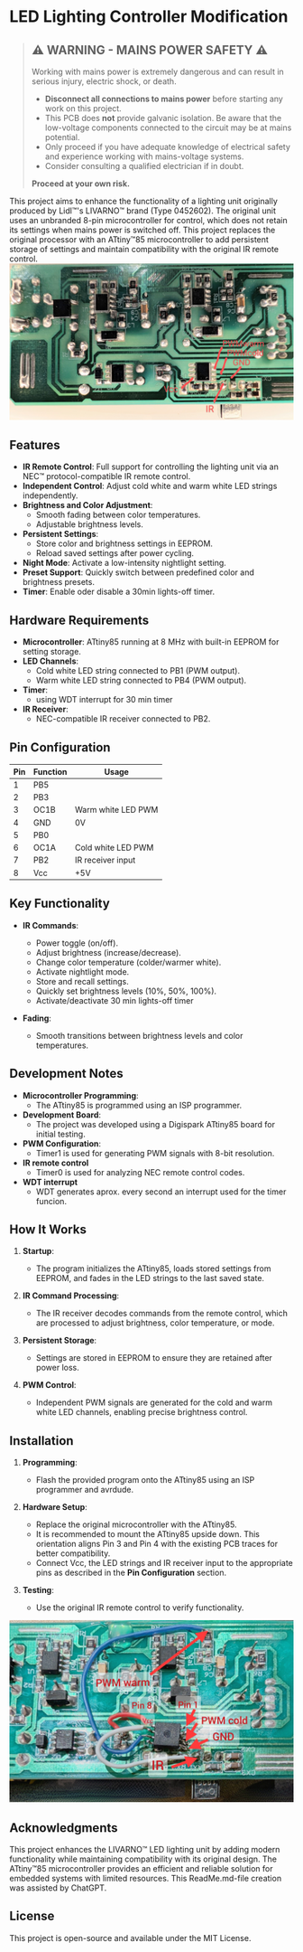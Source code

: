 # LED Lighting Controller Modification

> ⚠️ WARNING - MAINS POWER SAFETY ⚠️
> ---------------------------------------
> Working with mains power is extremely dangerous and can result in serious injury, electric shock, or death.
> - **Disconnect all connections to mains power** before starting any work on this project.
> - This PCB does **not** provide galvanic isolation. Be aware that the low-voltage components connected to the circuit may be at mains potential.
> - Only proceed if you have adequate knowledge of electrical safety and experience working with mains-voltage systems.
> - Consider consulting a qualified electrician if in doubt.
>   
> **Proceed at your own risk.**

This project aims to enhance the functionality of a lighting unit originally produced by Lidl™'s LIVARNO™ brand (Type 0452602). The original unit uses an unbranded 8-pin microcontroller for control, which does not retain its settings when mains power is switched off. This project replaces the original processor with an ATtiny™85 microcontroller to add persistent storage of settings and maintain compatibility with the original IR remote control.
![unmodified controller on pcb](doc/original.jpg)

## Features

- **IR Remote Control**: Full support for controlling the lighting unit via an NEC™ protocol-compatible IR remote control.
- **Independent Control**: Adjust cold white and warm white LED strings independently.
- **Brightness and Color Adjustment**:
  - Smooth fading between color temperatures.
  - Adjustable brightness levels.
- **Persistent Settings**:
  - Store color and brightness settings in EEPROM.
  - Reload saved settings after power cycling.
- **Night Mode**: Activate a low-intensity nightlight setting.
- **Preset Support**: Quickly switch between predefined color and brightness presets.
- **Timer**: Enable oder disable a 30min lights-off timer.

## Hardware Requirements

- **Microcontroller**: ATtiny85 running at 8 MHz with built-in EEPROM for setting storage.
- **LED Channels**:
  - Cold white LED string connected to PB1 (PWM output).
  - Warm white LED string connected to PB4 (PWM output).
- **Timer**:
  - using WDT interrupt for 30 min timer  
- **IR Receiver**:
  - NEC-compatible IR receiver connected to PB2.

## Pin Configuration

| Pin | Function | Usage               |
|-----|----------|---------------------|
|  1  |   PB5    |                     |
|  2  |   PB3    |                     |
|  3  |   OC1B   | Warm white LED PWM  |
|  4  |   GND    | 0V                  |
|  5  |   PB0    |                     |
|  6  |   OC1A   | Cold white LED PWM  |
|  7  |   PB2    | IR receiver input   |
|  8  |   Vcc    | +5V                 |

## Key Functionality

- **IR Commands**:
  - Power toggle (on/off).
  - Adjust brightness (increase/decrease).
  - Change color temperature (colder/warmer white).
  - Activate nightlight mode.
  - Store and recall settings.
  - Quickly set brightness levels (10%, 50%, 100%).
  - Activate/deactivate 30 min lights-off timer

- **Fading**:
  - Smooth transitions between brightness levels and color temperatures.

## Development Notes

- **Microcontroller Programming**:
  - The ATtiny85 is programmed using an ISP programmer.
- **Development Board**:
  - The project was developed using a Digispark ATtiny85 board for initial testing.
- **PWM Configuration**:
  - Timer1 is used for generating PWM signals with 8-bit resolution.
- **IR remote control**
  - Timer0 is used for analyzing NEC remote control codes.
- **WDT interrupt**
  - WDT generates aprox. every second an interrupt used for the timer funcion.  

## How It Works

1. **Startup**:
   - The program initializes the ATtiny85, loads stored settings from EEPROM, and fades in the LED strings to the last saved state.

2. **IR Command Processing**:
   - The IR receiver decodes commands from the remote control, which are processed to adjust brightness, color temperature, or mode.

3. **Persistent Storage**:
   - Settings are stored in EEPROM to ensure they are retained after power loss.

4. **PWM Control**:
   - Independent PWM signals are generated for the cold and warm white LED channels, enabling precise brightness control.

## Installation


1. **Programming**:
   - Flash the provided program onto the ATtiny85 using an ISP programmer and avrdude.

2. **Hardware Setup**:
   - Replace the original microcontroller with the ATtiny85.
   - It is recommended to mount the ATtiny85 upside down. This orientation aligns Pin 3 and Pin 4 with the existing PCB traces for better compatibility.
   - Connect Vcc, the LED strings and IR receiver input to the appropriate pins as described in the **Pin Configuration** section.

3. **Testing**:
   - Use the original IR remote control to verify functionality.

![modified controller on pcb](doc/modified.jpg)

## Acknowledgments

This project enhances the LIVARNO™ LED lighting unit by adding modern functionality while maintaining compatibility with its original design. The ATtiny™85 microcontroller provides an efficient and reliable solution for embedded systems with limited resources. This ReadMe.md-file creation was assisted by ChatGPT.

## License

This project is open-source and available under the MIT License.
